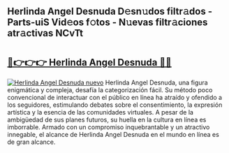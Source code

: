 ## Herlinda Angel Desnuda D𝚎sn𝚞dos filtr𝚊dos - Parts-uiS Vid𝚎os f𝚘tos - N𝚞evas filtr𝚊ciones atr𝚊ctivas NCvTt

# <h2><a href="http://mb1b9l.tromn.icu/?c=Herlinda+Angel+Desnuda">🔗👉👉👉 Herlinda Angel Desnuda 🔗🔗</a></h2>

[![Herlinda Angel Desnuda nuevo](https://i.imgur.com/pEAQMta.gif)](http://mb1b9l.tromn.icu/?c=Herlinda+Angel+Desnuda)
Herlinda Angel Desnuda, una figura enigmática y compleja, desafía la categorización fácil. Su método poco convencional de interactuar con el público en línea ha atraído y ofendido a los seguidores, estimulando debates sobre el consentimiento, la expresión artística y la esencia de las comunidades virtuales. A pesar de la ambigüedad de sus planes futuros, su huella en la cultura en línea es imborrable. Armado con un compromiso inquebrantable y un atractivo innegable, el alcance de Herlinda Angel Desnuda en el mundo en línea es de gran alcance.
